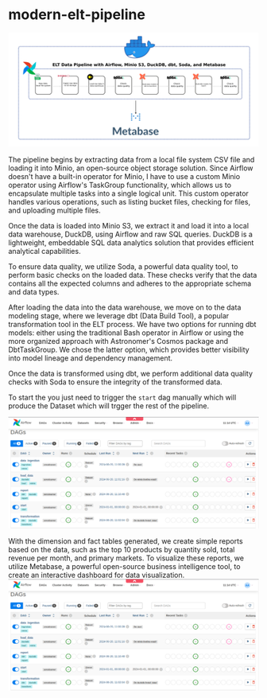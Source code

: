 # modern-elt-pipeline

![elt diagram](https://github.com/0xlearner/modern-elt-pipeline/blob/main/images/elt_diagram.png)

The pipeline begins by extracting data from a local file system CSV file and loading it into Minio, an open-source object storage solution. Since Airflow doesn't have a built-in operator for Minio, I have to use a custom Minio operator using Airflow's TaskGroup functionality, which allows us to encapsulate multiple tasks into a single logical unit. This custom operator handles various operations, such as listing bucket files, checking for files, and uploading multiple files.

Once the data is loaded into Minio S3, we extract it and load it into a local data warehouse, DuckDB, using Airflow and raw SQL queries. DuckDB is a lightweight, embeddable SQL data analytics solution that provides efficient analytical capabilities.

To ensure data quality, we utilize Soda, a powerful data quality tool, to perform basic checks on the loaded data. These checks verify that the data contains all the expected columns and adheres to the appropriate schema and data types.

After loading the data into the data warehouse, we move on to the data modeling stage, where we leverage dbt (Data Build Tool), a popular transformation tool in the ELT process. We have two options for running dbt models: either using the traditional Bash operator in Airflow or using the more organized approach with Astronomer's Cosmos package and DbtTaskGroup. We chose the latter option, which provides better visibility into model lineage and dependency management.

Once the data is transformed using dbt, we perform additional data quality checks with Soda to ensure the integrity of the transformed data.

To start the you just need to trigger the ```start``` dag manually which will produce the Dataset which will trgger the rest of the pipeline.

![airflow](https://github.com/0xlearner/modern-elt-pipeline/blob/main/images/2024-06-20_16-15-10.png)

With the dimension and fact tables generated, we create simple reports based on the data, such as the top 10 products by quantity sold, total revenue per month, and primary markets. To visualize these reports, we utilize Metabase, a powerful open-source business intelligence tool, to create an interactive dashboard for data visualization.
![metabase](https://github.com/0xlearner/modern-elt-pipeline/blob/main/images/2024-06-20_16-15-10.png)

